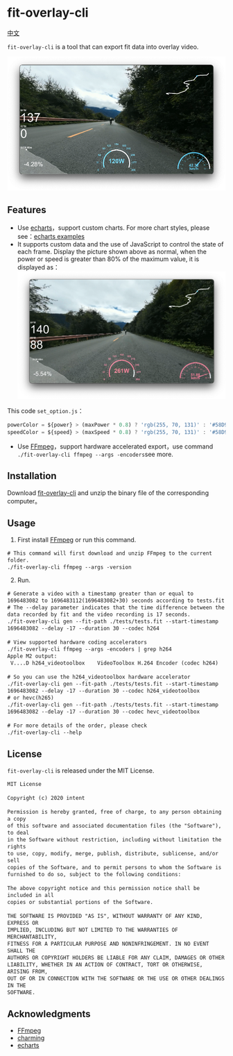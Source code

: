 # fit-overlay-cli

[中文](./README_zh.md)

`fit-overlay-cli` is a tool that can export fit data into overlay video.

![normal](./imgs/normal.png)

## Features

- Use [echarts](https://github.com/apache/echarts)，support custom charts. For more chart styles, please see：[echarts examples](https://echarts.apache.org/examples/en/index.html)
- It supports custom data and the use of JavaScript to control the state of each frame. Display the picture shown above as normal, when the power or speed is greater than 80% of the maximum value, it is displayed as：
  ![80](./imgs/80.png)

This code `set_option.js`：
```javascript
powerColor = ${power} > (maxPower * 0.8) ? 'rgb(255, 70, 131)' : '#58D9F9';
speedColor = ${speed} > (maxSpeed * 0.8) ? 'rgb(255, 70, 131)' : '#58D9F9';
```
- Use [FFmpeg](https://github.com/FFmpeg/FFmpeg)，support hardware accelerated export，use command `./fit-overlay-cli ffmpeg --args -encoders`see more.

## Installation

Download [fit-overlay-cli](https://github.com/zzyandzzy/fit-overlay-cli/releases) and unzip the binary file of the corresponding computer。

## Usage

1. First install [FFmpeg](https://github.com/FFmpeg/FFmpeg) or run this command.

```shell
# This command will first download and unzip FFmpeg to the current folder.
./fit-overlay-cli ffmpeg --args -version
```

2. Run.

```shell
# Generate a video with a timestamp greater than or equal to 1696483082 to 1696483112(1696483082+30) seconds according to tests.fit
# The --delay parameter indicates that the time difference between the data recorded by fit and the video recording is 17 seconds.
./fit-overlay-cli gen --fit-path ./tests/tests.fit --start-timestamp 1696483082 --delay -17 --duration 30 --codec h264

# View supported hardware coding accelerators
./fit-overlay-cli ffmpeg --args -encoders | grep h264
Apple M2 output:
 V....D h264_videotoolbox    VideoToolbox H.264 Encoder (codec h264)

# So you can use the h264_videotoolbox hardware accelerator
./fit-overlay-cli gen --fit-path ./tests/tests.fit --start-timestamp 1696483082 --delay -17 --duration 30 --codec h264_videotoolbox
# or hevc(h265)
./fit-overlay-cli gen --fit-path ./tests/tests.fit --start-timestamp 1696483082 --delay -17 --duration 30 --codec hevc_videotoolbox

# For more details of the order, please check
./fit-overlay-cli --help
```


## License

`fit-overlay-cli` is released under the MIT License.

```text
MIT License

Copyright (c) 2020 intent

Permission is hereby granted, free of charge, to any person obtaining a copy
of this software and associated documentation files (the "Software"), to deal
in the Software without restriction, including without limitation the rights
to use, copy, modify, merge, publish, distribute, sublicense, and/or sell
copies of the Software, and to permit persons to whom the Software is
furnished to do so, subject to the following conditions:

The above copyright notice and this permission notice shall be included in all
copies or substantial portions of the Software.

THE SOFTWARE IS PROVIDED "AS IS", WITHOUT WARRANTY OF ANY KIND, EXPRESS OR
IMPLIED, INCLUDING BUT NOT LIMITED TO THE WARRANTIES OF MERCHANTABILITY,
FITNESS FOR A PARTICULAR PURPOSE AND NONINFRINGEMENT. IN NO EVENT SHALL THE
AUTHORS OR COPYRIGHT HOLDERS BE LIABLE FOR ANY CLAIM, DAMAGES OR OTHER
LIABILITY, WHETHER IN AN ACTION OF CONTRACT, TORT OR OTHERWISE, ARISING FROM,
OUT OF OR IN CONNECTION WITH THE SOFTWARE OR THE USE OR OTHER DEALINGS IN THE
SOFTWARE.
```

## Acknowledgments

- [FFmpeg](https://github.com/FFmpeg/FFmpeg)
- [charming](https://github.com/yuankunzhang/charming)
- [echarts](https://github.com/apache/echarts)

